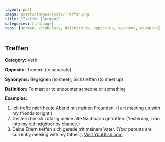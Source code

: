 ```yaml
---
layout: post
image: assets/images/posts/Treffen.png
title: "Treffen [German]"
categories: [language]
tags: [german, vocabulary, definitions, opposites, synonyms, examples]
---
```


## Treffen

**Category:** Verb

**Opposite:** Trennen (to separate)

**Synonyms:** Begegnen (to meet), Sich treffen (to meet up)

**Definition:** To meet or to encounter someone or something

**Examples:** 

1. Ich treffe mich heute Abend mit meinen Freunden. (I am meeting up with my friends tonight.)
2. Gestern bin ich zufällig meine alte Nachbarin getroffen. (Yesterday, I ran into my old neighbor by chance.)
3. Deine Eltern treffen sich gerade mit meinem Vater. (Your parents are currently meeting with my father.)\ <a id="yg-widget-0" class="youglish-widget" data-query="Treffen" data-lang="german" data-components="8412" data-auto-start="0" data-bkg-color="theme_light" data-title="How%20to%20pronounce%20Treffen%20in%20German"  rel="nofollow" href="https://youglish.com">Visit YouGlish.com</a><script async src="https://youglish.com/public/emb/widget.js" charset="utf-8"></script>